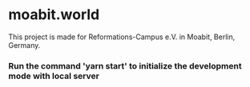 # moabit.world

This project is made for Reformations-Campus e.V. in Moabit, Berlin, Germany.

### Run the command 'yarn start' to initialize the development mode with local server
